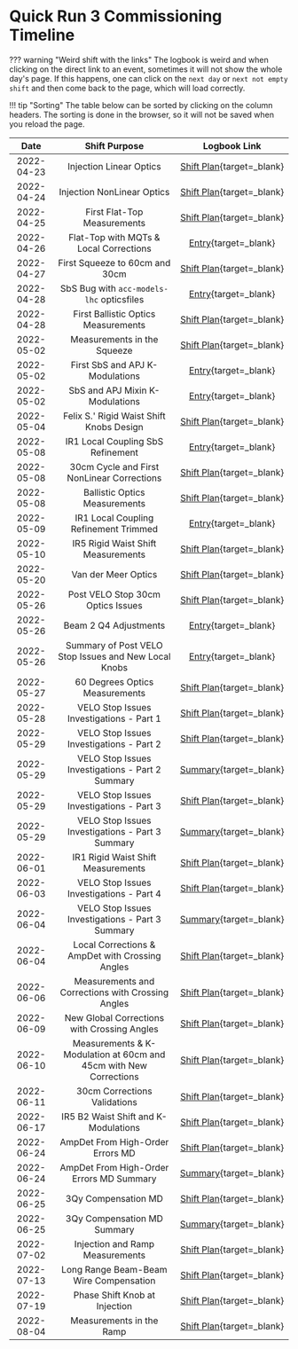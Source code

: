 # Quick Run 3 Commissioning Timeline

??? warning "Weird shift with the links"
    The logbook is weird and when clicking on the direct link to an event, sometimes it will not show the whole day's page.
    If this happens, one can click on the `next day` or `next not empty shift` and then come back to the page, which will load correctly.


!!! tip "Sorting"
    The table below can be sorted by clicking on the column headers.
    The sorting is done in the browser, so it will not be saved when you reload the page.


|    Date    |                           Shift Purpose                           |                            Logbook Link                            |
| :--------: | :---------------------------------------------------------------: | :----------------------------------------------------------------: |
| 2022-04-23 |                      Injection Linear Optics                      |          [Shift Plan][inj_linear_optics]{target=\_blank}           |
| 2022-04-24 |                    Injection NonLinear Optics                     |         [Shift Plan][ink_nonlinear_optics]{target=\_blank}         |
| 2022-04-25 |                    First Flat-Top Measurements                    |         [Shift Plan][first_ramp_flat_top]{target=\_blank}          |
| 2022-04-26 |              Flat-Top with MQTs & Local Corrections               |          [Entry][flattop_mqts_local_corr]{target=\_blank}          |
| 2022-04-27 |                  First Squeeze to 60cm and 30cm                   |        [Shift Plan][first_flattop_squeeze]{target=\_blank}         |
| 2022-04-28 |             SbS Bug with `acc-models-lhc` opticsfiles             |            [Entry][opticsfile_sbs_bug]{target=\_blank}             |
| 2022-04-28 |                First Ballistic Optics Measurements                |        [Shift Plan][first_ballistic_optics]{target=\_blank}        |
| 2022-05-02 |                    Measurements in the Squeeze                    |         [Shift Plan][squeeze_measurements]{target=\_blank}         |
| 2022-05-02 |                  First SbS and APJ K-Modulations                  |            [Entry][first_sbs_apj_kmod]{target=\_blank}             |
| 2022-05-02 |                  SbS and APJ Mixin K-Modulations                  |            [Entry][sbs_apj_mixin_kmod]{target=\_blank}             |
| 2022-05-04 |             Felix S.' Rigid Waist Shift Knobs Design              |    [Shift Plan][rigid_waist_shift_knobs_design]{target=\_blank}    |
| 2022-05-08 |                 IR1 Local Coupling SbS Refinement                 |     [Entry][ir1_local_coupling_sbs_refinement]{target=\_blank}     |
| 2022-05-08 |            30cm Cycle and First NonLinear Corrections             |   [Shift Plan][30cm_cycle_first_nonlinear_corr]{target=\_blank}    |
| 2022-05-08 |                   Ballistic Optics Measurements                   |    [Shift Plan][ballistic_optics_measurements]{target=\_blank}     |
| 2022-05-09 |               IR1 Local Coupling Refinement Trimmed               |    [Entry][ir1_local_coupling_refinement_trim]{target=\_blank}     |
| 2022-05-10 |                IR5 Rigid Waist Shift Measurements                 |  [Shift Plan][ir5_rigid_waist_shift_measurements]{target=\_blank}  |
| 2022-05-20 |                        Van der Meer Optics                        |   [Shift Plan][van_der_meer_optics_measurements]{target=\_blank}   |
| 2022-05-26 |                 Post VELO Stop 30cm Optics Issues                 |  [Shift Plan][post_velo_stop_30cm_optics_issues]{target=\_blank}   |
| 2022-05-26 |                       Beam 2 Q4 Adjustments                       |   [Entry][beam_2_q4_adjustments_post_velo_stop]{target=\_blank}    |
| 2022-05-26 |       Summary of Post VELO Stop Issues and New Local Knobs        |   [Entry][post_velo_stop_summary_and_new_knobs]{target=\_blank}    |
| 2022-05-27 |                  60 Degrees Optics Measurements                   |    [Shift Plan][60_degrees_optics_measurements]{target=\_blank}    |
| 2022-05-28 |             VELO Stop Issues Investigations - Part 1              |  [Shift Plan][velo_stop_issues_investigations_1]{target=\_blank}   |
| 2022-05-29 |             VELO Stop Issues Investigations - Part 2              |  [Shift Plan][velo_stop_issues_investigations_2]{target=\_blank}   |
| 2022-05-29 |         VELO Stop Issues Investigations - Part 2 Summary          |  [Summary][velo_stop_issues_investigations_2_sum]{target=\_blank}  |
| 2022-05-29 |             VELO Stop Issues Investigations - Part 3              |  [Shift Plan][velo_stop_issues_investigations_3]{target=\_blank}   |
| 2022-05-29 |         VELO Stop Issues Investigations - Part 3 Summary          |  [Summary][velo_stop_issues_investigations_3_sum]{target=\_blank}  |
| 2022-06-01 |                IR1 Rigid Waist Shift Measurements                 |  [Shift Plan][ir1_rigid_waist_shift_measurements]{target=\_blank}  |
| 2022-06-03 |             VELO Stop Issues Investigations - Part 4              |  [Shift Plan][velo_stop_issues_investigations_4]{target=\_blank}   |
| 2022-06-04 |         VELO Stop Issues Investigations - Part 3 Summary          |  [Summary][velo_stop_issues_investigations_4_sum]{target=\_blank}  |
| 2022-06-04 |          Local Corrections & AmpDet with Crossing Angles          |  [Shift Plan][local_corr_ampdet_crossing_angles]{target=\_blank}   |
| 2022-06-06 |         Measurements and Corrections with Crossing Angles         |  [Shift Plan][measurements_corr_crossing_angles]{target=\_blank}   |
| 2022-06-09 |            New Global Corrections with Crossing Angles            |   [Shift Plan][new_global_corr_crossing_angles]{target=\_blank}    |
| 2022-06-10 | Measurements & K-Modulation at 60cm and 45cm with New Corrections | [Shift Plan][measurements_kmod_60cm_45cm_new_corr]{target=\_blank} |
| 2022-06-11 |                   30cm Corrections Validations                    |        [Shift Plan][30cm_corr_validations]{target=\_blank}         |
| 2022-06-17 |               IR5 B2 Waist Shift and K-Modulations                |   [Shift Plan][ir5_b2_waist_shift_kmodulations]{target=\_blank}    |
| 2022-06-24 |                 AmpDet From High-Order Errors MD                  |     [Shift Plan][ampdet_high_order_errors_md]{target=\_blank}      |
| 2022-06-24 |             AmpDet From High-Order Errors MD Summary              |     [Summary][ampdet_high_order_errors_md_sum]{target=\_blank}     |
| 2022-06-25 |                        3Qy Compensation MD                        |         [Shift Plan][3qy_compensation_md]{target=\_blank}          |
| 2022-06-25 |                    3Qy Compensation MD Summary                    |         [Summary][3qy_compensation_md_sum]{target=\_blank}         |
| 2022-07-02 |                  Injection and Ramp Measurements                  |     [Shift Plan][injection_ramp_measurements]{target=\_blank}      |
| 2022-07-13 |              Long Range Beam-Beam Wire Compensation               |    [Shift Plan][long_range_beam_beam_wire_comp]{target=\_blank}    |
| 2022-07-19 |                   Phase Shift Knob at Injection                   |      [Shift Plan][phase_shift_knob_injection]{target=\_blank}      |
| 2022-08-04 |                     Measurements in the Ramp                      |          [Shift Plan][measurements_ramp]{target=\_blank}           |



[inj_linear_optics]: https://be-op-logbook.web.cern.ch/elogbook-server/#/logbook?logbookId=1081&dateFrom=2022-04-23T05%3A05%3A00&dateTo=2022-04-23T11%3A05%3A00&eventToHighlight=3540426
[ink_nonlinear_optics]: https://be-op-logbook.web.cern.ch/elogbook-server/#/logbook?logbookId=1081&dateFrom=2022-04-24T09%3A51%3A44&dateTo=2022-04-24T15%3A51%3A44&eventToHighlight=3540908
[first_ramp_flat_top]: https://be-op-logbook.web.cern.ch/elogbook-server/#/logbook?logbookId=1081&dateFrom=2022-04-25T08%3A45%3A00&dateTo=2022-04-25T14%3A45%3A00&eventToHighlight=3541353
[flattop_mqts_local_corr]: https://be-op-logbook.web.cern.ch/elogbook-server/#/logbook?logbookId=1081&dateFrom=2022-04-26T08%3A14%3A31&dateTo=2022-04-26T14%3A14%3A31&eventToHighlight=3542145
[first_flattop_squeeze]: https://be-op-logbook.web.cern.ch/elogbook-server/#/logbook?logbookId=1081&dateFrom=2022-04-27T17%3A36%3A44&dateTo=2022-04-27T23%3A36%3A44&eventToHighlight=3543086
[opticsfile_sbs_bug]: https://be-op-logbook.web.cern.ch/elogbook-server/#/logbook?logbookId=1081&dateFrom=2022-04-27T23%3A54%3A39&dateTo=2022-04-28T05%3A54%3A39&eventToHighlight=3543196
[first_ballistic_optics]: https://be-op-logbook.web.cern.ch/elogbook-server/#/logbook?logbookId=1081&dateFrom=2022-04-28T19%3A20%3A00&dateTo=2022-04-29T01%3A20%3A00&eventToHighlight=3543823
[squeeze_measurements]: https://be-op-logbook.web.cern.ch/elogbook-server/#/logbook?logbookId=1081&dateFrom=2022-05-02T08%3A45%3A00&dateTo=2022-05-02T14%3A45%3A00&eventToHighlight=3544650
[first_sbs_apj_kmod]: https://be-op-logbook.web.cern.ch/elogbook-server/#/logbook?logbookId=1081&dateFrom=2022-05-02T22%3A09%3A15&dateTo=2022-05-03T04%3A09%3A15&eventToHighlight=3544761
[sbs_apj_mixin_kmod]: https://be-op-logbook.web.cern.ch/elogbook-server/#/logbook?logbookId=1081&dateFrom=2022-05-02T23%3A31%3A05&dateTo=2022-05-03T05%3A31%3A05&eventToHighlight=3544774
[rigid_waist_shift_knobs_design]: https://be-op-logbook.web.cern.ch/elogbook-server/#/logbook?logbookId=1081&dateFrom=2022-05-04T07%3A50%3A00&dateTo=2022-05-04T13%3A50%3A00&eventToHighlight=3545713
[ir1_local_coupling_sbs_refinement]: https://be-op-logbook.web.cern.ch/elogbook-server/#/logbook?logbookId=1081&dateFrom=2022-05-08T20%3A00%3A42&dateTo=2022-05-09T02%3A00%3A42&eventToHighlight=3547939
[ir1_local_coupling_refinement_trim]: https://be-op-logbook.web.cern.ch/elogbook-server/#/logbook?logbookId=1081&dateFrom=2022-05-09T00%3A59%3A33&dateTo=2022-05-09T06%3A59%3A33&eventToHighlight=3548033
[30cm_cycle_first_nonlinear_corr]: https://be-op-logbook.web.cern.ch/elogbook-server/#/logbook?logbookId=1081&dateFrom=2022-05-08T16%3A42%3A34&dateTo=2022-05-08T22%3A42%3A34&eventToHighlight=3547901
[ballistic_optics_measurements]: https://be-op-logbook.web.cern.ch/elogbook-server/#/logbook?logbookId=1081&dateFrom=2022-05-07T21%3A45%3A59&dateTo=2022-05-08T03%3A45%3A59&eventToHighlight=3547443
[ir5_rigid_waist_shift_measurements]: https://be-op-logbook.web.cern.ch/elogbook-server/#/logbook?logbookId=1081&dateFrom=2022-05-09T21%3A20%3A42&dateTo=2022-05-10T03%3A20%3A42&eventToHighlight=3548607
[van_der_meer_optics_measurements]: https://be-op-logbook.web.cern.ch/elogbook-server/#/logbook?logbookId=1081&dateFrom=2022-05-20T21%3A50%3A00&dateTo=2022-05-21T03%3A50%3A00&eventToHighlight=3553361
[post_velo_stop_30cm_optics_issues]: https://be-op-logbook.web.cern.ch/elogbook-server/#/logbook?logbookId=1081&dateFrom=2022-05-26T12%3A37%3A39&dateTo=2022-05-26T18%3A37%3A39&eventToHighlight=3557061
[beam_2_q4_adjustments_post_velo_stop]: https://be-op-logbook.web.cern.ch/elogbook-server/#/logbook?logbookId=1081&dateFrom=2022-05-26T17%3A24%3A53&dateTo=2022-05-26T23%3A24%3A53&eventToHighlight=3557166
[post_velo_stop_summary_and_new_knobs]: https://be-op-logbook.web.cern.ch/elogbook-server/#/logbook?logbookId=322&dateFrom=2022-05-26T19%3A46%3A09&dateTo=2022-05-27T01%3A46%3A09&eventToHighlight=3557222
[60_degrees_optics_measurements]: https://be-op-logbook.web.cern.ch/elogbook-server/#/logbook?logbookId=1081&dateFrom=2022-05-27T16%3A40%3A00&dateTo=2022-05-27T22%3A40%3A00&eventToHighlight=3557793
[velo_stop_issues_investigations_1]: https://be-op-logbook.web.cern.ch/elogbook-server/#/logbook?logbookId=1081&dateFrom=2022-05-28T10%3A37%3A41&dateTo=2022-05-28T16%3A37%3A41&eventToHighlight=3558117
[velo_stop_issues_investigations_2]: https://be-op-logbook.web.cern.ch/elogbook-server/#/logbook?logbookId=1081&dateFrom=2022-05-28T21%3A43%3A45&dateTo=2022-05-29T03%3A43%3A45&eventToHighlight=3558327
[velo_stop_issues_investigations_2_sum]: https://be-op-logbook.web.cern.ch/elogbook-server/#/logbook?logbookId=1081&dateFrom=2022-05-29T00%3A15%3A50&dateTo=2022-05-29T06%3A15%3A50&eventToHighlight=3558397
[velo_stop_issues_investigations_3]: https://be-op-logbook.web.cern.ch/elogbook-server/#/logbook?logbookId=1081&dateFrom=2022-05-29T12%3A09%3A43&dateTo=2022-05-29T18%3A09%3A43&eventToHighlight=3558623
[velo_stop_issues_investigations_3_sum]: https://be-op-logbook.web.cern.ch/elogbook-server/#/logbook?logbookId=1081&dateFrom=2022-05-29T20%3A59%3A00&dateTo=2022-05-30T02%3A59%3A00&eventToHighlight=3558884
[ir1_rigid_waist_shift_measurements]: https://be-op-logbook.web.cern.ch/elogbook-server/#/logbook?logbookId=1081&dateFrom=2022-05-31T23%3A28%3A37&dateTo=2022-06-01T05%3A28%3A37&eventToHighlight=3559637
[velo_stop_issues_investigations_4]: https://be-op-logbook.web.cern.ch/elogbook-server/#/logbook?logbookId=1081&dateFrom=2022-06-03T16%3A39%3A54&dateTo=2022-06-03T22%3A39%3A54&eventToHighlight=3561304
[velo_stop_issues_investigations_4_sum]: https://be-op-logbook.web.cern.ch/elogbook-server/#/logbook?logbookId=1081&dateFrom=2022-06-03T21%3A27%3A44&dateTo=2022-06-04T03%3A27%3A44&eventToHighlight=3561373
[local_corr_ampdet_crossing_angles]: https://be-op-logbook.web.cern.ch/elogbook-server/#/logbook?logbookId=1081&dateFrom=2022-06-04T11%3A55%3A23&dateTo=2022-06-04T17%3A55%3A23&eventToHighlight=3561709
[measurements_corr_crossing_angles]: https://be-op-logbook.web.cern.ch/elogbook-server/#/logbook?logbookId=1081&dateFrom=2022-06-06T05%3A38%3A16&dateTo=2022-06-06T11%3A38%3A16&eventToHighlight=3562342
[new_global_corr_crossing_angles]: https://be-op-logbook.web.cern.ch/elogbook-server/#/logbook?logbookId=1081&dateFrom=2022-06-09T03%3A13%3A00&dateTo=2022-06-09T09%3A13%3A00&eventToHighlight=3563375
[measurements_kmod_60cm_45cm_new_corr]: https://be-op-logbook.web.cern.ch/elogbook-server/#/logbook?logbookId=1081&dateFrom=2022-06-10T21%3A01%3A00&dateTo=2022-06-11T03%3A01%3A00&eventToHighlight=3564548
[30cm_corr_validations]: https://be-op-logbook.web.cern.ch/elogbook-server/#/logbook?logbookId=1081&dateFrom=2022-06-11T20%3A35%3A11&dateTo=2022-06-12T02%3A35%3A11&eventToHighlight=3565003
[ir5_b2_waist_shift_kmodulations]: https://be-op-logbook.web.cern.ch/elogbook-server/#/logbook?logbookId=1081&dateFrom=2022-06-17T06%3A59%3A28&dateTo=2022-06-17T12%3A59%3A28&eventToHighlight=3568094
[ampdet_high_order_errors_md]: https://be-op-logbook.web.cern.ch/elogbook-server/#/logbook?logbookId=1081&dateFrom=2022-06-24T18%3A37%3A35&dateTo=2022-06-25T00%3A37%3A35&eventToHighlight=3572098
[ampdet_high_order_errors_md_sum]: https://be-op-logbook.web.cern.ch/elogbook-server/#/logbook?logbookId=1081&dateFrom=2022-06-25T03%3A45%3A21&dateTo=2022-06-25T09%3A45%3A21&eventToHighlight=3572246
[3qy_compensation_md]: https://be-op-logbook.web.cern.ch/elogbook-server/#/logbook?logbookId=1081&dateFrom=2022-06-25T19%3A11%3A48&dateTo=2022-06-26T01%3A11%3A48&eventToHighlight=3577882
[3qy_compensation_md_sum]: https://be-op-logbook.web.cern.ch/elogbook-server/#/logbook?logbookId=1081&dateFrom=2022-06-26T02%3A58%3A54&dateTo=2022-06-26T08%3A58%3A54&eventToHighlight=3578020
[injection_ramp_measurements]: https://be-op-logbook.web.cern.ch/elogbook-server/#/logbook?logbookId=1081&dateFrom=2022-07-02T00%3A56%3A12&dateTo=2022-07-02T06%3A56%3A12&eventToHighlight=3582514
[long_range_beam_beam_wire_comp]: https://be-op-logbook.web.cern.ch/elogbook-server/#/logbook?logbookId=1081&dateFrom=2022-07-13T16%3A12%3A41&dateTo=2022-07-13T22%3A12%3A41&eventToHighlight=3589510
[phase_shift_knob_injection]: https://be-op-logbook.web.cern.ch/elogbook-server/#/logbook?logbookId=1081&dateFrom=2022-07-19T04%3A52%3A14&dateTo=2022-07-19T10%3A52%3A14&eventToHighlight=3592734
[measurements_ramp]: https://be-op-logbook.web.cern.ch/elogbook-server/#/logbook?logbookId=1081&dateFrom=2022-08-04T11%3A08%3A32&dateTo=2022-08-04T17%3A08%3A32&eventToHighlight=3601975